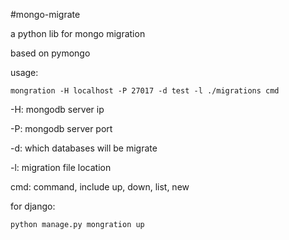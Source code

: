 #mongo-migrate

a python lib for mongo migration

based on pymongo

usage:

    mongration -H localhost -P 27017 -d test -l ./migrations cmd

-H: mongodb server ip

-P: mongodb server port

-d: which databases will be migrate

-l: migration file location

cmd: command, include up, down, list, new


for django:

    python manage.py mongration up


